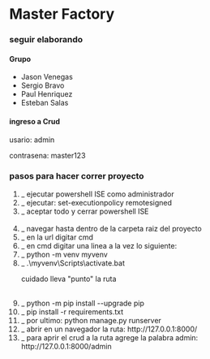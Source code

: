 <h1>Master Factory</h1>
<h3>seguir elaborando</h3>

<h4>Grupo</h4>
<ul>
    <li>Jason Venegas</li>
    <li>Sergio Bravo</li>
    <li>Paul Henriquez</li>
    <li>Esteban Salas</li>
    
</ul>

<h4>ingreso a Crud</h4>
<p>usario: admin</p>
<p>contrasena: master123</p>

<h3>pasos para hacer correr proyecto</h3>
<ol>
    <li>_    ejecutar powershell ISE como administrador</li>
    <li>_    ejecutar: set-executionpolicy remotesigned</li>
    <li>_    aceptar todo y cerrar powershell ISE</li>
    <br>
    <li>_    navegar hasta dentro de la carpeta raiz del proyecto</li>
    <li>_    en la url digitar cmd</li>
    <li>_    en cmd digitar una linea a la vez lo siguiente:</li>
    <li>_    python -m venv myvenv</li>
    <li>_    .\myvenv\Scripts\activate.bat</li>
    <p> cuidado lleva "punto" la ruta</p>
    <br>
    <li>_    python -m pip install --upgrade pip</li>
    <li>_    pip install -r requirements.txt</li>
    <li>_    por ultimo: python manage.py runserver</li>
    <li>_    abrir en un navegador la ruta: http://127.0.0.1:8000/</li>
    <li>_    para aprir el crud a la ruta agrege la palabra admin: http://127.0.0.1:8000/admin</li>

</ol>

<!-- omitir esto
Como hacer que funcione el server ahora con el environ 
1- Crear archivo que se llame .env tiene que ir en la carpeta raiz para que lo lea el manage.py y debe contener esto 
SECRET_KEY=$dmfa6(-(7^-)ak7a(lag=s0nkuj+9dfw8pd_4!i=0qok$ec2*
DEBUG=True
DJANGO_SECRET_KEY=ivjauvaop2_+@#zu00+z0u3ax$42yedqja1d54h+sc-+osgvhq

las contrasenas se van actualizando y te la da django en la terminal donde pones este comando: 
python -c 'from django.core.management.utils import get_random_secret_key; print(get_random_secret_key())'

tambien debes instalar el pip install -r requirements.txt 

y correr el servidor -->
